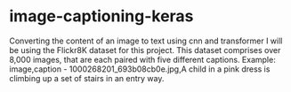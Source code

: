 # image-captioning-keras
Converting the content of an image to text using cnn and transformer    I will be using the Flickr8K dataset for this project. This dataset comprises over 8,000 images, that are each paired with five different captions.  Example:    image,caption  - 1000268201_693b08cb0e.jpg,A child in a pink dress is climbing up a set of stairs in an entry way.
